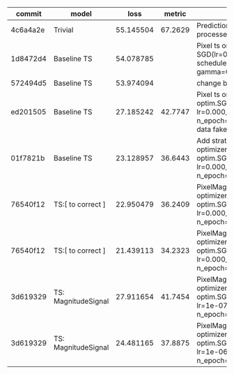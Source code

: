 | commit   | model               | loss      | metric  | description                                                                                                                                                  |
|----------|---------------------|-----------|---------|--------------------------------------------------------------------------------------------------------------------------------------------------------------|
| 4c6a4a2e | Trivial             | 55.145504 | 67.2629 | Prediction is mean of target on processed train data                                                                                                         |
| 1d8472d4 | Baseline TS         | 54.078785 |         | Pixel ts on S1 data only. optimizer: SGD(lr=0.1, momentum=0.9), scheduler: StepLR(step_size=6, gamma=0.5), n_epoch, bs=1 chip                                |
| 572494d5 | Baseline TS         | 53.974094 |         | change batch_size: 1 -> 4                                                                                                                                    |
| ed201505 | Baseline TS         | 27.185242 | 42.7747 | Pixel ts on S2 data only. optimizer = optim.SGD(model.parameters(), lr=0.000_01, momentum=0.9), n_epoch=18, bs=4 chip. Missed data faked as zero and CLP=255 |
| 01f7821b | Baseline TS         | 23.128957 | 36.6443 | Add stratification for sampling. optimizer = optim.SGD(model.parameters(), lr=0.000_01, momentum=0.9), n_epoch=18, bs=1 chip.                                |
| 76540f12 | TS:[ to correct ]   | 22.950479 | 36.2409 | PixelMagnitudeSignalRegressor. optimizer = optim.SGD(model.parameters(), lr=0.000_01, momentum=0.9), n_epoch=24, bs=1 chip.                                  |
| 76540f12 | TS:[ to correct ]   | 21.439113 | 34.2323 | PixelMagnitudeSignalRegressor. optimizer = optim.SGD(model.parameters(), lr=0.000_1, momentum=0.9), n_epoch=24, bs=1 chip.                                   |
| 3d619329 | TS: MagnitudeSignal | 27.911654 | 41.7454 | PixelMagnitudeSignalMultRegressor. optimizer = optim.SGD(model.parameters(), lr=1e-07, momentum=0.9), n_epoch=12, bs=1 chip.                                 |
| 3d619329 | TS: MagnitudeSignal | 24.481165 | 37.8875 | PixelMagnitudeSignalMultRegressor. optimizer = optim.SGD(model.parameters(), lr=1e-06, momentum=0.9), n_epoch=24, bs=1 chip.                                 |
